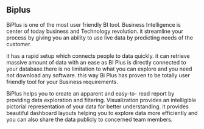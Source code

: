 ## Biplus
BiPlus is one of the most user friendly BI tool. Business Intelligence is center of today business and Technology revolution. it streamline your process by giving you an ability to use live data by predicting needs of the customer.

it has a rapid setup which connects people to data quickly. it can retrieve massive amount of data with an ease as BI Plus is directly connected to your database.there is no limitation to what you can explore and you need not download any software. this way Bi Plus has proven to be totally user friendly tool for your Business requirements.

BiPlus helps you to create an apparent and easy-to- read report by providing data exploration and filtering. Visualization provides an intelligible pictorial representation of your data for better understanding. it provides beautiful dashboard layouts helping you to explore data more efficiently and you can also share the data publicly to concerned team members.
<!--stackedit_data:
eyJoaXN0b3J5IjpbLTE3NDg5MzM3ODhdfQ==
-->